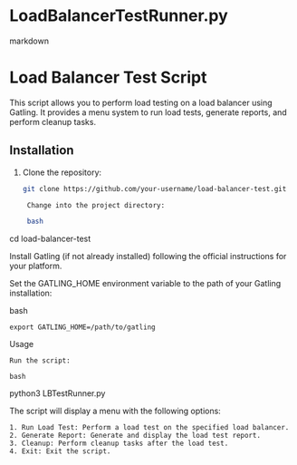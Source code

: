 # LoadBalancerTestRunner.py
markdown

# Load Balancer Test Script

This script allows you to perform load testing on a load balancer using Gatling. It provides a menu system to run load tests, generate reports, and perform cleanup tasks.

## Installation

1. Clone the repository:
   ```bash
   git clone https://github.com/your-username/load-balancer-test.git

    Change into the project directory:

    bash

cd load-balancer-test

Install Gatling (if not already installed) following the official instructions for your platform.

Set the GATLING_HOME environment variable to the path of your Gatling installation:

bash

    export GATLING_HOME=/path/to/gatling

Usage

    Run the script:

    bash

python3 LBTestRunner.py

The script will display a menu with the following options:

    1. Run Load Test: Perform a load test on the specified load balancer.
    2. Generate Report: Generate and display the load test report.
    3. Cleanup: Perform cleanup tasks after the load test.
    4. Exit: Exit the script.

